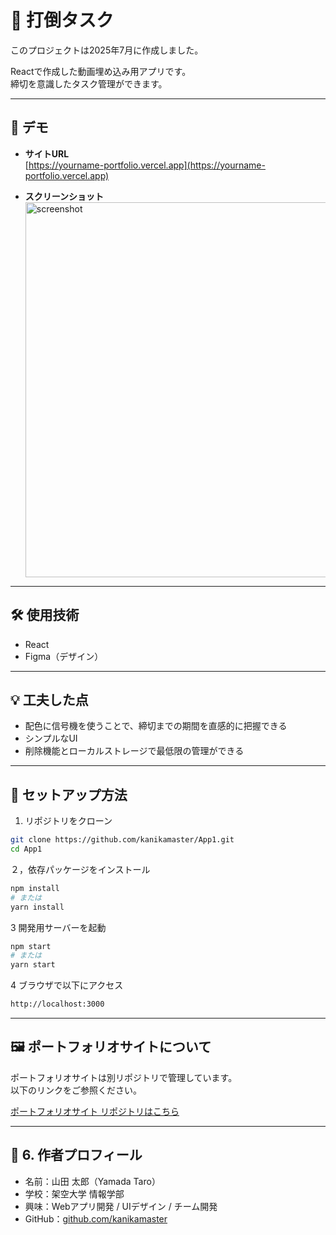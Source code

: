 # 👊 打倒タスク
このプロジェクトは2025年7月に作成しました。

Reactで作成した動画埋め込み用アプリです。  
締切を意識したタスク管理ができます。

---

## 🔗 デモ

- **サイトURL**  
  [https://yourname-portfolio.vercel.app](https://yourname-portfolio.vercel.app)

- **スクリーンショット**  
  <img src="my-app/images/sample-task.png" alt="screenshot" width="600">

---

## 🛠 使用技術

- React  
- Figma（デザイン）

---

## 💡 工夫した点

- 配色に信号機を使うことで、締切までの期間を直感的に把握できる
- シンプルなUI
- 削除機能とローカルストレージで最低限の管理ができる

---

## 🚀 セットアップ方法

1. リポジトリをクローン

```bash
git clone https://github.com/kanikamaster/App1.git
cd App1

```

２，依存パッケージをインストール

```bash
npm install
# または
yarn install

```

3 開発用サーバーを起動

```bash
npm start
# または
yarn start

```

4 ブラウザで以下にアクセス

```bash
http://localhost:3000

```

---

## 🖼 ポートフォリオサイトについて

ポートフォリオサイトは別リポジトリで管理しています。  
以下のリンクをご参照ください。

[ポートフォリオサイト リポジトリはこちら](https://github.com/kanikamaster/Portfolio)

---

## 📌 6. 作者プロフィール

- 名前：山田 太郎（Yamada Taro）
- 学校：架空大学 情報学部
- 興味：Webアプリ開発 / UIデザイン / チーム開発
- GitHub：[github.com/kanikamaster](https://github.com/kanikamaster)
